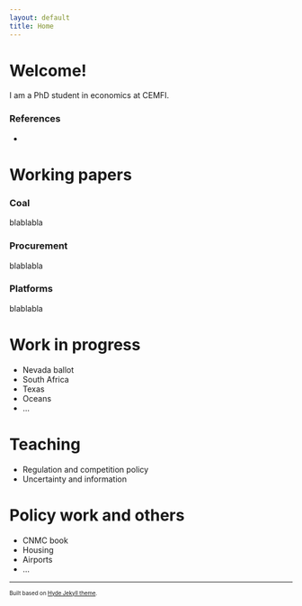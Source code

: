 ```yaml
---
layout: default
title: Home
---
```

# Welcome!

I am a PhD student in economics at CEMFI.

### References

- 

# Working papers

### Coal

blablabla

### Procurement

blablabla

### Platforms

blablabla


# Work in progress
- Nevada ballot
- South Africa
- Texas 
- Oceans
- ...

# Teaching
- Regulation and competition policy
- Uncertainty and information

# Policy work and others
- CNMC book
- Housing
- Airports
- ...


---
<sup><sub>Built based on [Hyde Jekyll theme](https://github.com/poole/hyde).<sub><sup>





